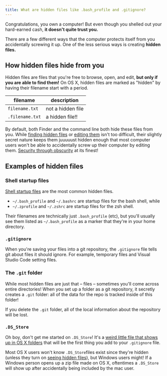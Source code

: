 ```yaml
---
title: What are hidden files like .bash_profile and .gitignore?
---
```


Congratulations, you own a computer! But even though you shelled out your hard-earned cash, **it doesn't quite trust you.**

There are a few different ways that the computer protects itself from you accidentally screwing it up. One of the less serious ways is creating **hidden files.**

## How hidden files hide from you

Hidden files are files that you're free to browse, open, and edit, **but only if you are able to find them!** On OS X, hidden files are marked as "hidden" by having their filename start with a period.

|filename|description|
|---|---|
|`filename.txt`|not a hidden file|
|`.filename.txt`|a hidden file!!|

By default, both Finder and the command line both hide these files from you. While [finding hidden files](../listing-hidden-files) or [editing them](../editing-hidden-files) isn't too difficult, their slightly secret nature keeps them juuuuust hidden enough that most computer users won't be able to accidentally screw up their computer by editing them. [Security through obscurity](https://en.wikipedia.org/wiki/Security_through_obscurity) at its finest!

## Examples of hidden files

### Shell startup files

[Shell startup files](https://jonathansoma.com/course/foundations-2021/startup-files-for-shells/) are the most common hidden files.

* `~/.bash_profile` and `~/.bashrc` are startup files for the bash shell, while
* `~/.zprofile` and `~/.zshrc` are startup files for the zsh shell.

Their filenames are technically just `.bash_profile` (etc), but you'll usually see them listed as `~/.bash_profile` as a marker that they're in your home directory.

### `.gitignore`

When you're saving your files into a git repository, the `.gitignore` file tells git about files it should ignore. For example, temporary files and Visual Studio Code setting files.

### The `.git` folder

While most hidden files are just that – files – sometimes you'll come across entire directories! When you set up a folder as a git repository, it secretly creates a `.git` folder: all of the data for the repo is tracked inside of this folder!

If you delete the `.git` folder, all of the local information about the repository will be lost.

### `.DS_Store`

Oh boy, don't get me started on `.DS_Store`! It's a [weird little file that shows up in OS X folders](https://en.wikipedia.org/wiki/.DS_Store) that will be the first thing you add to your `.gitignore` file.

Most OS X users won't know `.DS_Store`files  exist since they're hidden (unless they turn on [seeing hidden files](../listing-hidden-files)), but Windows users might! If a Windows person opens up a zip file made on OS X, oftentimes a `.DS_Store` will show up after accidentally being included by the mac user.